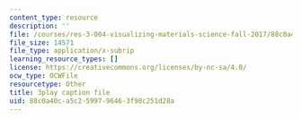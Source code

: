 ```yaml
---
content_type: resource
description: ''
file: /courses/res-3-004-visualizing-materials-science-fall-2017/88c0a40ca5c2599796463f98c251d28a_odOULv5UqAg.vtt
file_size: 14571
file_type: application/x-subrip
learning_resource_types: []
license: https://creativecommons.org/licenses/by-nc-sa/4.0/
ocw_type: OCWFile
resourcetype: Other
title: 3play caption file
uid: 88c0a40c-a5c2-5997-9646-3f98c251d28a
---
```

